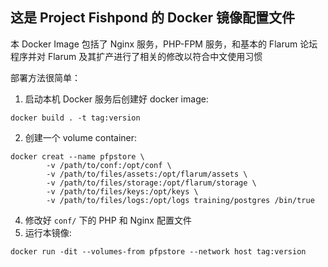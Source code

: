 ## 这是 Project Fishpond 的 Docker 镜像配置文件

本 Docker Image 包括了 Nginx 服务，PHP-FPM 服务，和基本的 Flarum 论坛程序并对 Flarum 及其扩产进行了相关的修改以符合中文使用习惯

部署方法很简单：

1. 启动本机 Docker 服务后创建好 docker image:
 ```
 docker build . -t tag:version
 ```
2. 创建一个 volume container:
 ```
 docker creat --name pfpstore \
         -v /path/to/conf:/opt/conf \
         -v /path/to/files/assets:/opt/flarum/assets \
         -v /path/to/files/storage:/opt/flarum/storage \
         -v /path/to/files/keys:/opt/keys \
         -v /path/to/files/logs:/opt/logs training/postgres /bin/true
 ```
4. 修改好 `conf/` 下的 PHP 和 Nginx 配置文件
3. 运行本镜像:
 ```
 docker run -dit --volumes-from pfpstore --network host tag:version
 ```

